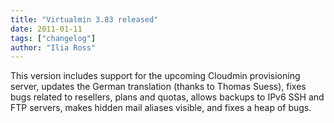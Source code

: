 ```yaml
---
title: "Virtualmin 3.83 released"
date: 2011-01-11
tags: ["changelog"]
author: "Ilia Ross"
---
```


This version includes support for the upcoming Cloudmin provisioning server, updates the German translation (thanks to Thomas Suess), fixes bugs related to resellers, plans and quotas, allows backups to IPv6 SSH and FTP servers, makes hidden mail aliases visible, and fixes a heap of bugs.
